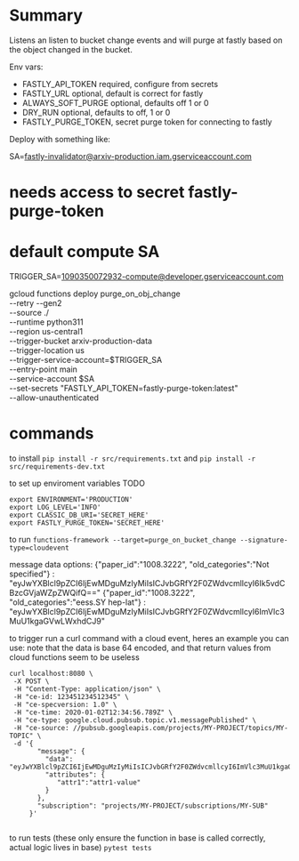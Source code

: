 # Summary
Listens an listen to bucket change events and will purge at fastly based on
the object changed in the bucket.

Env vars:

- FASTLY_API_TOKEN required, configure from secrets
- FASTLY_URL optional, default is correct for fastly
- ALWAYS_SOFT_PURGE optional, defaults off 1 or 0
- DRY_RUN optional, defaults to off, 1 or 0
- FASTLY_PURGE_TOKEN, secret purge token for connecting to fastly

Deploy with something like:

  SA=fastly-invalidator@arxiv-production.iam.gserviceaccount.com
  # needs access to secret fastly-purge-token

  # default compute SA
  TRIGGER_SA=1090350072932-compute@developer.gserviceaccount.com

  gcloud functions deploy purge_on_obj_change \
   --retry --gen2 \
   --source ./ \
   --runtime python311  \
   --region us-central1 \
   --trigger-bucket arxiv-production-data \
   --trigger-location us \
   --trigger-service-account=$TRIGGER_SA \
   --entry-point main \
   --service-account $SA \
   --set-secrets "FASTLY_API_TOKEN=fastly-purge-token:latest" \
   --allow-unauthenticated





# commands

to install 
` pip install -r src/requirements.txt `
and 
` pip install -r src/requirements-dev.txt `

to set up enviroment variables
TODO

```
export ENVIRONMENT='PRODUCTION'
export LOG_LEVEL='INFO'
export CLASSIC_DB_URI='SECRET_HERE'
export FASTLY_PURGE_TOKEN='SECRET_HERE'
```

to run 
` functions-framework --target=purge_on_bucket_change --signature-type=cloudevent `

message data options:
{"paper_id":"1008.3222", "old_categories":"Not specified"} : "eyJwYXBlcl9pZCI6IjEwMDguMzIyMiIsICJvbGRfY2F0ZWdvcmllcyI6Ik5vdCBzcGVjaWZpZWQifQ=="
{"paper_id":"1008.3222", "old_categories":"eess.SY hep-lat"} : "eyJwYXBlcl9pZCI6IjEwMDguMzIyMiIsICJvbGRfY2F0ZWdvcmllcyI6ImVlc3MuU1kgaGVwLWxhdCJ9"

to trigger run a curl command with a cloud event, heres an example you can use: 
note that the data is base 64 encoded, and that return values from cloud functions seem to be useless
 ```
 curl localhost:8080 \
  -X POST \
  -H "Content-Type: application/json" \
  -H "ce-id: 123451234512345" \
  -H "ce-specversion: 1.0" \
  -H "ce-time: 2020-01-02T12:34:56.789Z" \
  -H "ce-type: google.cloud.pubsub.topic.v1.messagePublished" \
  -H "ce-source: //pubsub.googleapis.com/projects/MY-PROJECT/topics/MY-TOPIC" \
  -d '{
        "message": {
          "data": "eyJwYXBlcl9pZCI6IjEwMDguMzIyMiIsICJvbGRfY2F0ZWdvcmllcyI6ImVlc3MuU1kgaGVwLWxhdCJ9",
          "attributes": {
             "attr1":"attr1-value"
          }
        },
        "subscription": "projects/MY-PROJECT/subscriptions/MY-SUB"
      }'
    
 ```

to run tests (these only ensure the function in base is called correctly, actual logic lives in base)
` pytest tests `